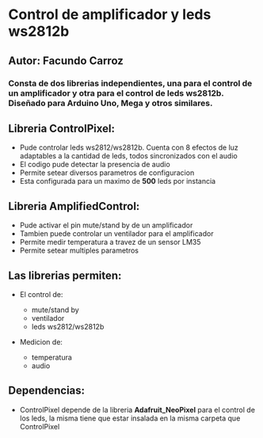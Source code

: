 # Control de amplificador y leds ws2812b
## Autor: Facundo Carroz

### Consta de dos librerias independientes, una para el control de un amplificador y otra para el control de leds ws2812b. Diseñado para Arduino Uno, Mega y otros similares.

## Libreria ControlPixel:
- Pude controlar leds ws2812/ws2812b. Cuenta con 8 efectos de luz adaptables a la cantidad de leds, todos sincronizados con el audio
- El codigo pude detectar la presencia de audio
- Permite setear diversos parametros de configuracion
- Esta configurada para un maximo de **500** leds por instancia

## Libreria AmplifiedControl: 
- Pude activar el pin mute/stand by de un amplificador
- Tambien puede controlar un ventilador para el amplificador
- Permite medir temperatura a travez de un sensor LM35
- Permite setear multiples parametros

## Las librerias permiten:

- El control de:
   - mute/stand by
   - ventilador 
   - leds ws2812/ws2812b

- Medicion de:
   - temperatura
   - audio

## Dependencias:
- ControlPixel depende de la libreria **Adafruit_NeoPixel** para el control de los leds, la misma tiene que estar insalada en la misma carpeta que ControlPixel
